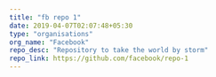 ```yaml
---
title: "fb repo 1"
date: 2019-04-07T02:07:48+05:30
type: "organisations"
org_name: "Facebook"
repo_desc: "Repository to take the world by storm"
repo_link: https://github.com/facebook/repo-1
---
```

